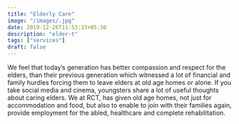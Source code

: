 ```yaml
---
title: "Elderly Care"
image: "/images/.jpg"
date: 2019-12-26T11:53:33+05:30
description: "elder-t"
tags: ["services"]
draft: false
---
```


We feel that today’s generation has better compassion and respect for the elders, than their previous generation which witnessed a lot of financial and family hurdles forcing them to leave elders at old age homes or alone. If you take social media and cinema, youngsters share a lot of useful thoughts about caring elders. We at RCT, has given old age homes, not just for accommodation and food, but also to enable to join with their families again, provide employment for the abled, healthcare and complete rehabilitation.
